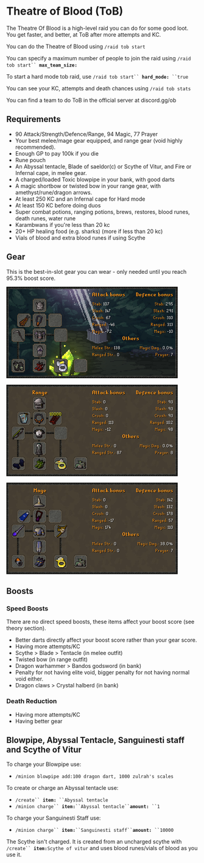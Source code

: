 # Theatre of Blood (ToB)

The Theatre Of Blood is a high-level raid you can do for some good loot. You get faster, and better, at ToB after more attempts and KC.

You can do the Theatre of Blood using `/raid tob start`

You can specify a maximum number of people to join the raid using `/raid tob start`` `**`max_team_size:`**

To start a hard mode tob raid, use `/raid tob start`` `**`hard_mode:`**` ``true`

You can see your KC, attempts and death chances using `/raid tob stats`

You can find a team to do ToB in the official server at discord.gg/ob

## Requirements

* 90 Attack/Strength/Defence/Range, 94 Magic, 77 Prayer
* Your best melee/mage gear equipped, and range gear (void highly recommended).&#x20;
* Enough GP to pay 100k if you die
* Rune pouch
* An Abyssal tentacle, Blade of saeldor(c) or Scythe of Vitur, and Fire or Infernal cape, in melee gear.
* A charged/loaded Toxic blowpipe in your bank, with good darts
* A magic shortbow or twisted bow in your range gear, with amethyst/rune/dragon arrows.
* At least 250 KC and an Infernal cape for Hard mode
* At least 150 KC before doing duos
* Super combat potions, ranging potions, brews, restores, blood runes, death runes, water rune
* Karambwans if you're less than 20 kc
* 20+ HP healing food (e.g. sharks) (more if less than 20 kc)
* Vials of blood and extra blood runes if using Scythe

## Gear

This is the best-in-slot gear you can wear - only needed until you reach 95.3% boost score.

![ToB Best-in-slot Melee Gear](../../.gitbook/assets/torvatob.png)

![ToB Best-in-slot Range Gear](<../../.gitbook/assets/osbot (2) (1) (1).png>)

![ToB Best-in-slot Mage Gear](<../../.gitbook/assets/osbot (6).png>)

## Boosts

### Speed Boosts

There are no direct speed boosts, these items affect your boost score (see theory section).

* Better darts directly affect your boost score rather than your gear score.
* Having more attempts/KC
* Scythe > Blade > Tentacle (in melee outfit)
* Twisted bow (in range outfit)
* Dragon warhammer > Bandos godsword (in bank)
* Penalty for not having elite void, bigger penalty for not having normal void either.
* Dragon claws > Crystal halberd (in bank)

### Death Reduction

* Having more attempts/KC
* Having better gear



## Blowpipe, Abyssal Tentacle, Sanguinesti staff and Scythe of Vitur

To charge your Blowpipe use:

* `/minion blowpipe add:100 dragon dart, 1000 zulrah's scales`

To create or charge an Abyssal tentacle use:&#x20;

* `/create`` `**`item:`**` ``Abyssal tentacle`
* `/minion charge`` `**`item:`**` ``Abyssal tentacle`` `**`amount:`**` ``1`

To charge your Sanguinesti Staff use:

* `/minion charge`` `**`item:`**` ``Sanguinesti staff`` `**`amount:`**` ``10000`

The Scythe isn't charged. It is created from an uncharged scythe with `/create`` `**`item:`**`Scythe of vitur` and uses blood runes/vials of blood as you use it.
